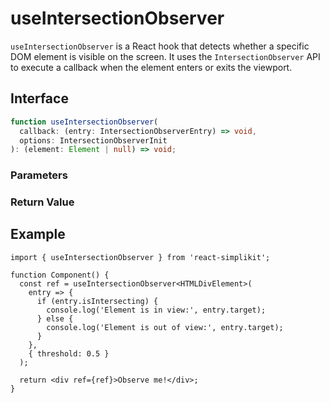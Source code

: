 # useIntersectionObserver

`useIntersectionObserver` is a React hook that detects whether a specific DOM element is visible on the screen. It uses the `IntersectionObserver` API to execute a callback when the element enters or exits the viewport.

## Interface

```ts
function useIntersectionObserver(
  callback: (entry: IntersectionObserverEntry) => void,
  options: IntersectionObserverInit
): (element: Element | null) => void;
```

### Parameters

<Interface
  required
  name="callback"
  type="(entry: IntersectionObserverEntry) => void"
  description="A callback function that is executed when the visibility of the element changes. You can check <code>entry.isIntersecting</code> to determine if the element is in view."
/>

<Interface
  required
  name="options"
  type="IntersectionObserverInit"
  description="Options for the <code>IntersectionObserver</code>. You can specify values such as <code>root</code>, <code>rootMargin</code>, and <code>threshold</code>."
/>

### Return Value

<Interface
  name=""
  type="(element: Element | null) => void"
  description="function to set the element. Attach this function to the <code>ref</code> attribute, and the <code>callback</code> will be executed whenever the element's visibility changes."
/>

## Example

```tsx
import { useIntersectionObserver } from 'react-simplikit';

function Component() {
  const ref = useIntersectionObserver<HTMLDivElement>(
    entry => {
      if (entry.isIntersecting) {
        console.log('Element is in view:', entry.target);
      } else {
        console.log('Element is out of view:', entry.target);
      }
    },
    { threshold: 0.5 }
  );

  return <div ref={ref}>Observe me!</div>;
}
```
